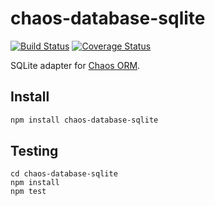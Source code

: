 # chaos-database-sqlite

[![Build Status](https://travis-ci.org/crysalead-js/chaos-database-sqlite.png?branch=master)](https://travis-ci.org/crysalead-js/chaos-database-sqlite)
[![Coverage Status](https://coveralls.io/repos/crysalead-js/chaos-database-sqlite/badge.svg)](https://coveralls.io/r/crysalead-js/chaos-database-sqlite)

SQLite adapter for [Chaos ORM](https://github.com/crysalead-js/chaos-orm).

## Install

```bash
npm install chaos-database-sqlite
```

## Testing

```
cd chaos-database-sqlite
npm install
npm test
```